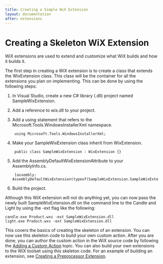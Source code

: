 ```yaml
---
title: Creating a Simple WiX Extension
layout: documentation
after: extensions
---
```


# Creating a Skeleton WiX Extension

WiX extensions are used to extend and customize what WiX builds and how it builds it.

The first step in creating a WiX extension is to create a class that extends the WixExtension class. This class will be the container for all the extensions you plan on implementing. This can be done by using the following steps:

1. In Visual Studio, create a new C# library (.dll) project named SampleWixExtension.
1. Add a reference to wix.dll to your project.
1. Add a using statement that refers to the Microsoft.Tools.WindowsInstallerXml namespace.

        using Microsoft.Tools.WindowsInstallerXml;
1. Make your SampleWixExtension class inherit from WixExtension.

        public class SampleWixExtension : WixExtension {}
1. Add the AssemblyDefaultWixExtensionAttribute to your AssemblyInfo.cs.

        [assembly: AssemblyDefaultWixExtension(typeof(SampleWixExtension.SampleWixExtension))]
1. Build the project.

Although this WiX extension will not do anything yet, you can now pass the newly built SampleWixExtension.dll on the command line to the Candle and Light by using the -ext flag like the following:

    candle.exe Product.wxs -ext SampleWixExtension.dll
    light.exe Product.wxs -ext SampleWixExtension.dll

This covers the basics of creating the skeleton of an extension. You can now use 
this skeleton code to build your own custom action. After you are done, you can 
author the custom action in the WiX source code by following the [Adding a Custom Action](authoring_custom_actions.html) topic. 
You can also build your own extensions to the WiX toolset using this skeleton 
code. For an example of building an extension, see
[Creating a Preprocessor Extension](extension_development_preprocessor.html).
